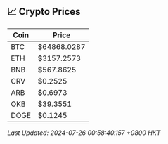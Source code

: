 ## 📈 Crypto Prices

| Coin | Price |
| ---- | ----- |
| BTC | $64868.0287 |
| ETH | $3157.2573 |
| BNB | $567.8625 |
| CRV | $0.2525 |
| ARB | $0.6973 |
| OKB | $39.3551 |
| DOGE | $0.1245 |

_Last Updated: 2024-07-26 00:58:40.157 +0800 HKT_